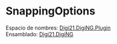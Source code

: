 # SnappingOptions

Espacio de nombres: [Digi21.DigiNG.Plugin](../../)  
Ensamblado: [Digi21.DigiNG](../../../digi21.diging/)



